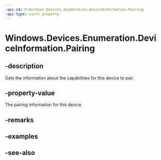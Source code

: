 ----api-id: P:Windows.Devices.Enumeration.DeviceInformation.Pairing
-api-type: winrt property
---<!-- Property syntaxpublic Windows.Devices.Enumeration.DeviceInformationPairing Pairing { get; }--># Windows.Devices.Enumeration.DeviceInformation.Pairing## -descriptionGets the information about the capabilities for this device to pair.## -property-valueThe pairing information for this device.## -remarks## -examples## -see-also